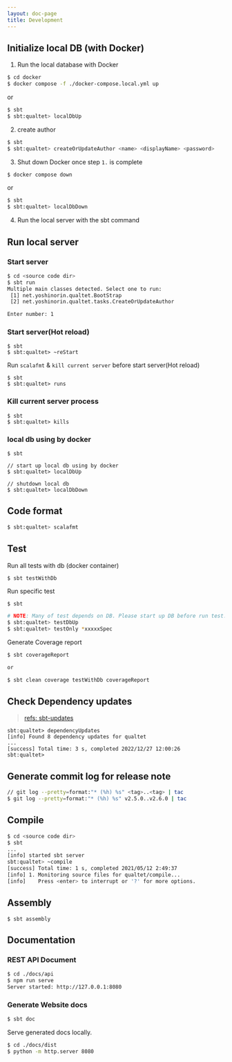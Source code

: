 ```yaml
---
layout: doc-page
title: Development
---
```


## Initialize local DB (with Docker)

1. Run the local database with Docker

```sh
$ cd docker
$ docker compose -f ./docker-compose.local.yml up
```

or

```sh
$ sbt
$ sbt:qualtet> localDbUp
```

2. create author

```sh
$ sbt
$ sbt:qualtet> createOrUpdateAuthor <name> <displayName> <password>
```

3. Shut down Docker once step `1.` is complete

```sh
$ docker compose down
```

or

```sh
$ sbt
$ sbt:qualtet> localDbDown
```

4. Run the local server with the sbt command

## Run local server

### Start server

```sh
$ cd <source code dir>
$ sbt run
Multiple main classes detected. Select one to run:
 [1] net.yoshinorin.qualtet.BootStrap
 [2] net.yoshinorin.qualtet.tasks.CreateOrUpdateAuthor

Enter number: 1
```

### Start server(Hot reload)

```
$ sbt
$ sbt:qualtet> ~reStart
```

Run `scalafmt` & `kill current server` before start server(Hot reload)

```
$ sbt
$ sbt:qualtet> runs
```

### Kill current server process

```
$ sbt
$ sbt:qualtet> kills
```

### local db using by docker

```
$ sbt

// start up local db using by docker
$ sbt:qualtet> localDbUp

// shutdown local db
$ sbt:qualtet> localDbDown
```

## Code format

```sh
$ sbt:qualtet> scalafmt
```

## Test

Run all tests with db (docker container)

```
$ sbt testWithDb
```

Run specific test

```sh
$ sbt

# NOTE: Many of test depends on DB. Please start up DB before run test.
$ sbt:qualtet> testDbUp
$ sbt:qualtet> testOnly *xxxxxSpec
```

Generate Coverage report

```sh
$ sbt coverageReport

or

$ sbt clean coverage testWithDb coverageReport
```

## Check Dependency updates

> [refs: sbt-updates](https://github.com/rtimush/sbt-updates)

```
sbt:qualtet> dependencyUpdates
[info] Found 8 dependency updates for qualtet
...
[success] Total time: 3 s, completed 2022/12/27 12:00:26
sbt:qualtet>
```

## Generate commit log for release note

```sh
// git log --pretty=format:"* (%h) %s" <tag>..<tag> | tac
$ git log --pretty=format:"* (%h) %s" v2.5.0..v2.6.0 | tac
```

## Compile

```sh
$ cd <source code dir>
$ sbt
...
[info] started sbt server
sbt:qualtet> ~compile
[success] Total time: 1 s, completed 2021/05/12 2:49:37
[info] 1. Monitoring source files for qualtet/compile...
[info]    Press <enter> to interrupt or '?' for more options.
```

## Assembly

```
$ sbt assembly
```

## Documentation

### REST API Document

```sh
$ cd ./docs/api
$ npm run serve
Server started: http://127.0.0.1:8080
```

### Generate Website docs

```sh
$ sbt doc
```

Serve generated docs locally.

```sh
$ cd ./docs/dist
$ python -m http.server 8080
```
